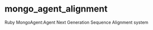 mongo_agent_alignment
=====================

Ruby MongoAgent:Agent Next Generation Sequence Alignment system
